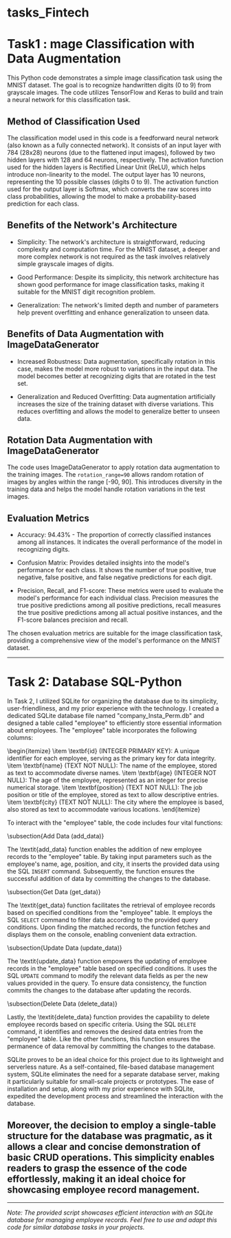 # tasks_Fintech
# Task1 : mage Classification with Data Augmentation

This Python code demonstrates a simple image classification task using the MNIST dataset. The goal is to recognize handwritten digits (0 to 9) from grayscale images. The code utilizes TensorFlow and Keras to build and train a neural network for this classification task.

## Method of Classification Used

The classification model used in this code is a feedforward neural network (also known as a fully connected network). It consists of an input layer with 784 (28x28) neurons (due to the flattened input images), followed by two hidden layers with 128 and 64 neurons, respectively. The activation function used for the hidden layers is Rectified Linear Unit (ReLU), which helps introduce non-linearity to the model. The output layer has 10 neurons, representing the 10 possible classes (digits 0 to 9). The activation function used for the output layer is Softmax, which converts the raw scores into class probabilities, allowing the model to make a probability-based prediction for each class.

## Benefits of the Network's Architecture

- Simplicity: The network's architecture is straightforward, reducing complexity and computation time. For the MNIST dataset, a deeper and more complex network is not required as the task involves relatively simple grayscale images of digits.

- Good Performance: Despite its simplicity, this network architecture has shown good performance for image classification tasks, making it suitable for the MNIST digit recognition problem.

- Generalization: The network's limited depth and number of parameters help prevent overfitting and enhance generalization to unseen data.

## Benefits of Data Augmentation with ImageDataGenerator

- Increased Robustness: Data augmentation, specifically rotation in this case, makes the model more robust to variations in the input data. The model becomes better at recognizing digits that are rotated in the test set.

- Generalization and Reduced Overfitting: Data augmentation artificially increases the size of the training dataset with diverse variations. This reduces overfitting and allows the model to generalize better to unseen data.

## Rotation Data Augmentation with ImageDataGenerator

The code uses ImageDataGenerator to apply rotation data augmentation to the training images. The `rotation_range=90` allows random rotation of images by angles within the range [-90, 90]. This introduces diversity in the training data and helps the model handle rotation variations in the test images.

## Evaluation Metrics

- Accuracy: 94.43% - The proportion of correctly classified instances among all instances. It indicates the overall performance of the model in recognizing digits.

- Confusion Matrix: Provides detailed insights into the model's performance for each class. It shows the number of true positive, true negative, false positive, and false negative predictions for each digit.

- Precision, Recall, and F1-score: These metrics were used to evaluate the model's performance for each individual class. Precision measures the true positive predictions among all positive predictions, recall measures the true positive predictions among all actual positive instances, and the F1-score balances precision and recall.

The chosen evaluation metrics are suitable for the image classification task, providing a comprehensive view of the model's performance on the MNIST dataset.

---
# Task 2: Database SQL-Python

In Task 2, I utilized SQLite for organizing the database due to its simplicity, user-friendliness, and my prior experience with the technology. I created a dedicated SQLite database file named "company_Insta_Perm.db" and designed a table called "employee" to efficiently store essential information about employees. The "employee" table incorporates the following columns:

\begin{itemize}
    \item \textbf{id} (INTEGER PRIMARY KEY): A unique identifier for each employee, serving as the primary key for data integrity.
    \item \textbf{name} (TEXT NOT NULL): The name of the employee, stored as text to accommodate diverse names.
    \item \textbf{age} (INTEGER NOT NULL): The age of the employee, represented as an integer for precise numerical storage.
    \item \textbf{position} (TEXT NOT NULL): The job position or title of the employee, stored as text to allow descriptive entries.
    \item \textbf{city} (TEXT NOT NULL): The city where the employee is based, also stored as text to accommodate various locations.
\end{itemize}

To interact with the "employee" table, the code includes four vital functions:

\subsection{Add Data (add_data)}

The \textit{add_data} function enables the addition of new employee records to the "employee" table. By taking input parameters such as the employee's name, age, position, and city, it inserts the provided data using the SQL `INSERT` command. Subsequently, the function ensures the successful addition of data by committing the changes to the database.

\subsection{Get Data (get_data)}

The \textit{get_data} function facilitates the retrieval of employee records based on specified conditions from the "employee" table. It employs the SQL `SELECT` command to filter data according to the provided query conditions. Upon finding the matched records, the function fetches and displays them on the console, enabling convenient data extraction.

\subsection{Update Data (update_data)}

The \textit{update_data} function empowers the updating of employee records in the "employee" table based on specified conditions. It uses the SQL `UPDATE` command to modify the relevant data fields as per the new values provided in the query. To ensure data consistency, the function commits the changes to the database after updating the records.

\subsection{Delete Data (delete_data)}

Lastly, the \textit{delete_data} function provides the capability to delete employee records based on specific criteria. Using the SQL `DELETE` command, it identifies and removes the desired data entries from the "employee" table. Like the other functions, this function ensures the permanence of data removal by committing the changes to the database.

SQLite proves to be an ideal choice for this project due to its lightweight and serverless nature. As a self-contained, file-based database management system, SQLite eliminates the need for a separate database server, making it particularly suitable for small-scale projects or prototypes. The ease of installation and setup, along with my prior experience with SQLite, expedited the development process and streamlined the interaction with the database.

Moreover, the decision to employ a single-table structure for the database was pragmatic, as it allows a clear and concise demonstration of basic CRUD operations. This simplicity enables readers to grasp the essence of the code effortlessly, making it an ideal choice for showcasing employee record management.
---

---

*Note: The provided script showcases efficient interaction with an SQLite database for managing employee records. Feel free to use and adapt this code for similar database tasks in your projects.*

